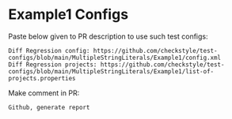 # Example1 Configs
Paste below given to PR description to use such test configs:
```
Diff Regression config: https://github.com/checkstyle/test-configs/blob/main/MultipleStringLiterals/Example1/config.xml
Diff Regression projects: https://github.com/checkstyle/test-configs/blob/main/MultipleStringLiterals/Example1/list-of-projects.properties
```
Make comment in PR:
```
Github, generate report
```
